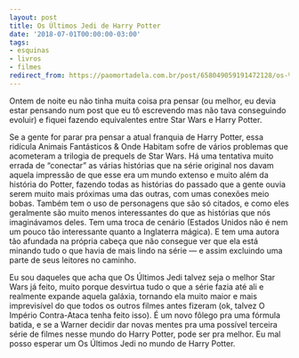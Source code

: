 ```yaml
---
layout: post
title: Os Últimos Jedi de Harry Potter
date: '2018-07-01T00:00:00-03:00'
tags:
- esquinas
- livros
- filmes
redirect_from: https://paomortadela.com.br/post/658049059191472128/os-%C3%BAltimos-jedi-de-harry-potter
---
```

Ontem de noite eu não tinha muita coisa pra pensar (ou melhor, eu devia estar pensando num post que eu tô escrevendo mas não tava conseguindo evoluir) e fiquei fazendo equivalentes entre Star Wars e Harry Potter.

Se a gente for parar pra pensar a atual franquia de Harry Potter, essa ridícula Animais Fantásticos & Onde Habitam sofre de vários problemas que acometeram a trilogia de prequels de Star Wars. Há uma tentativa muito errada de “conectar” as várias histórias que na série original nos davam aquela impressão de que esse era um mundo extenso e muito além da história do Potter, fazendo todas as histórias do passado que a gente ouvia serem muito mais próximas uma das outras, com umas conexões meio bobas. Também tem o uso de personagens que são só citados, e como eles geralmente são muito menos interessantes do que as histórias que nós imaginávamos deles. Tem uma troca de cenário (Estados Unidos não é nem um pouco tão interessante quanto a Inglaterra mágica). E tem uma autora tão afundada na própria cabeça que não consegue ver que ela está minando tudo o que havia de mais lindo na série — e assim excluindo uma parte de seus leitores no caminho.

Eu sou daqueles que acha que Os Últimos Jedi talvez seja o melhor Star Wars já feito, muito porque desvirtua tudo o que a série fazia até ali e realmente expande aquela galáxia, tornando ela muito maior e mais imprevisível do que todos os outros filmes antes fizeram (ok, talvez O Império Contra-Ataca tenha feito isso). É um novo fôlego pra uma fórmula batida, e se a Warner decidir dar novas mentes pra uma possível terceira série de filmes nesse mundo do Harry Potter, pode ser pra melhor. Eu mal posso esperar um Os Últimos Jedi no mundo de Harry Potter.


